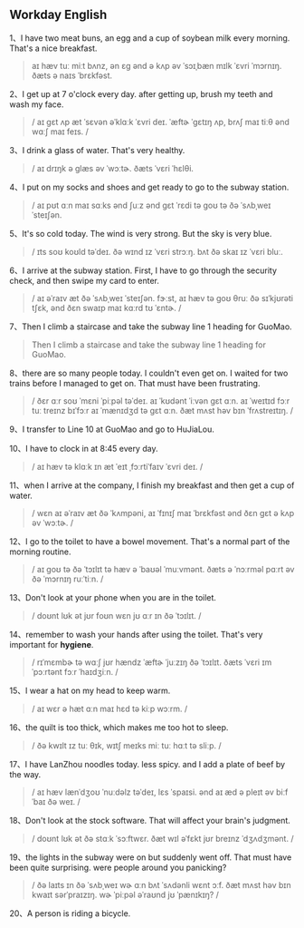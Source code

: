 ## Workday English

1、I have two meat buns, an egg and a cup of soybean milk every morning. That's a nice breakfast.

>  aɪ hæv tuː miːt bʌnz, ən ɛɡ ənd ə kʌp əv ˈsɔɪˌbæn mɪlk ˈɛvri ˈmɔrnɪŋ. ðæts ə naɪs ˈbrɛkfəst. 

2、I get up at 7 o'clock every day. after getting up, brush my teeth and wash my face.

> / aɪ ɡɛt ʌp æt ˈsɛvən əˈklɑːk ˈɛvri deɪ. ˈæftɚ ˈɡɛtɪŋ ʌp, brʌʃ maɪ tiːθ ənd wɑːʃ maɪ feɪs. /

3、I drink a glass of water. That's very healthy.

> / aɪ drɪŋk ə ɡlæs əv ˈwɔːtɚ. ðæts ˈvɛri ˈhɛlθi. 

4、I put on my socks and shoes and get ready to go to the subway station.

> / aɪ pʊt ɑːn maɪ sɑːks ənd ʃuːz ənd ɡɛt ˈrɛdi tə ɡoʊ tə ðə ˈsʌbˌweɪ ˈsteɪʃən. 

5、It's so cold today. The wind is very strong. But the sky is very blue.

> / ɪts soʊ koʊld təˈdeɪ. ðə wɪnd ɪz ˈvɛri strɔːŋ. bʌt ðə skaɪ ɪz ˈvɛri bluː. 

6、I arrive at the subway station. First, I have to go through the security check, and then swipe my card to enter.

> / aɪ əˈraɪv æt ðə ˈsʌbˌweɪ ˈsteɪʃən. fɝːst, aɪ hæv tə ɡoʊ θruː ðə sɪˈkjʊrəti tʃɛk, ənd ðɛn swaɪp maɪ kɑːrd tʊ ˈɛntɚ. /

7、Then I climb a staircase and take the subway line 1 heading for GuoMao. 

> Then I climb a staircase and take the subway line 1 heading for GuoMao. 

8、there are so many people today. I couldn't even get on. I waited for two trains before I managed to get on. That must have been frustrating.

> / ðɛr ɑːr soʊ ˈmɛni ˈpiːpəl təˈdeɪ. aɪ ˈkʊdənt ˈiːvən ɡɛt ɑːn. aɪ ˈweɪtɪd fɔːr tuː treɪnz bɪˈfɔːr aɪ ˈmænɪdʒd tə ɡɛt ɑːn. ðæt mʌst həv bɪn ˈfrʌstreɪtɪŋ. /

9、I transfer to Line 10 at GuoMao and go to HuJiaLou.

10、I have to clock in at 8:45 every day.

> / aɪ hæv tə klɑːk ɪn æt ˈeɪt ˌfɔːrtiˈfaɪv ˈɛvri deɪ. /

11、when I arrive at the company, I finish my breakfast and then get a cup of water.

> / wɛn aɪ əˈraɪv æt ðə ˈkʌmpəni, aɪ ˈfɪnɪʃ maɪ ˈbrɛkfəst ənd ðɛn ɡɛt ə kʌp əv ˈwɔːtɚ. /

12、I go to the toilet to have a bowel movement. That's a normal part of the morning routine.

> / aɪ ɡoʊ tə ðə ˈtɔɪlɪt tə hæv ə ˈbaʊəl ˈmuːvmənt. ðæts ə ˈnɔːrməl pɑːrt əv ðə ˈmɔrnɪŋ ruːˈtiːn. /

13、Don't look at your phone when you are in the toilet.

> / doʊnt lʊk ət jʊr foʊn wɛn jʊ ɑːr ɪn ðə ˈtɔɪlɪt. /

14、remember to wash your hands after using the toilet. That's very important for **hygiene**.

> / rɪˈmɛmbɚ tə wɑːʃ jʊr hændz ˈæftɚ ˈjuːzɪŋ ðə ˈtɔɪlɪt. ðæts ˈvɛri ɪmˈpɔːrtənt fɔːr ˈhaɪdʒiːn. /

15、I wear a hat on my head to keep warm.

> / aɪ wɛr ə hæt ɑːn maɪ hɛd tə kiːp wɔːrm. /

16、the quilt is too thick, which makes me too hot to sleep.

> / ðə kwɪlt ɪz tuː θɪk, wɪtʃ meɪks miː tuː hɑːt tə sliːp. /

17、I have LanZhou noodles today. less spicy. and I add a plate of beef by the way.

> / aɪ hæv lænˈdʒoʊ ˈnuːdəlz təˈdeɪ, lɛs ˈspaɪsi. ənd aɪ æd ə pleɪt əv biːf ˈbaɪ ðə weɪ. /

18、Don't look at the stock software. That will affect your brain's judgment.

> / doʊnt lʊk ət ðə stɑːk ˈsɔːftwɛr. ðæt wɪl əˈfɛkt jʊr breɪnz ˈdʒʌdʒmənt. /

19、the lights in the subway were on but suddenly went off. That must have been quite surprising. were people around you panicking?

> / ðə laɪts ɪn ðə ˈsʌbˌweɪ wɚ ɑːn bʌt ˈsʌdənli wɛnt ɔːf. ðæt mʌst həv bɪn kwaɪt sərˈpraɪzɪŋ. wɚ ˈpiːpəl əˈraʊnd jʊ ˈpænɪkɪŋ? /

20、A person is riding a bicycle.